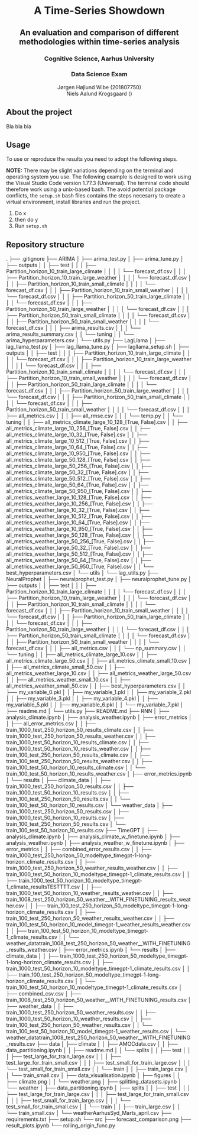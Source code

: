<!-- PROJECT LOGO -->
<br />
<p align="center">
  <h1 align="center">A Time-Series Showdown</h1> 
  <h2 align="center">An evaluation and comparison of different methodologies within time-series analysis</h2> 
  <h3 align="center">Cognitive Science, Aarhus University</h3> 
  <h3 align="center">Data Science Exam</h3> 
  <p align="center">
    Jørgen Højlund Wibe (201807750)<br>
    Niels Aalund Krogsgaard ()
  </p>
</p>


<!-- ABOUT THE PROJECT -->
## About the project
Bla bla bla


<!-- USAGE -->
## Usage
To use or reproduce the results you need to adopt the following steps.

**NOTE:** There may be slight variations depending on the terminal and operating system you use. The following example is designed to work using the Visual Studio Code version 1.77.3 (Universal). The terminal code should therefore work using a unix-based bash. The avoid potential package conflicts, the ```setup.sh``` bash files contains the steps necesarry to create a virtual environment, install libraries and run the project.


1. Do x
2. then do y
3. Run ```setup.sh```

## Repository structure
.
├── .gitignore
├── ARIMA
│   ├── arima_test.py
│   ├── arima_tune.py
│   ├── outputs
│   │   ├── test
│   │   │   ├── Partition_horizon_10_train_large_climate
│   │   │   │   └── forecast_df.csv
│   │   │   ├── Partition_horizon_10_train_large_weather
│   │   │   │   └── forecast_df.csv
│   │   │   ├── Partition_horizon_10_train_small_climate
│   │   │   │   └── forecast_df.csv
│   │   │   ├── Partition_horizon_10_train_small_weather
│   │   │   │   └── forecast_df.csv
│   │   │   ├── Partition_horizon_50_train_large_climate
│   │   │   │   └── forecast_df.csv
│   │   │   ├── Partition_horizon_50_train_large_weather
│   │   │   │   └── forecast_df.csv
│   │   │   ├── Partition_horizon_50_train_small_climate
│   │   │   │   └── forecast_df.csv
│   │   │   ├── Partition_horizon_50_train_small_weather
│   │   │   │   └── forecast_df.csv
│   │   │   ├── arima_results.csv
│   │   │   └── arima_results_summary.csv
│   │   └── tuning
│   │       └── arima_hyperparameters.csv
│   └── utils.py
├── LagLlama
│   ├── lag_llama_test.py
│   ├── lag_llama_tune.py
│   ├── lagllama_setup.sh
│   ├── outputs
│   │   ├── test
│   │   │   ├── Partition_horizon_10_train_large_climate
│   │   │   │   └── forecast_df.csv
│   │   │   ├── Partition_horizon_10_train_large_weather
│   │   │   │   └── forecast_df.csv
│   │   │   ├── Partition_horizon_10_train_small_climate
│   │   │   │   └── forecast_df.csv
│   │   │   ├── Partition_horizon_10_train_small_weather
│   │   │   │   └── forecast_df.csv
│   │   │   ├── Partition_horizon_50_train_large_climate
│   │   │   │   └── forecast_df.csv
│   │   │   ├── Partition_horizon_50_train_large_weather
│   │   │   │   └── forecast_df.csv
│   │   │   ├── Partition_horizon_50_train_small_climate
│   │   │   │   └── forecast_df.csv
│   │   │   ├── Partition_horizon_50_train_small_weather
│   │   │   │   └── forecast_df.csv
│   │   │   ├── all_metrics.csv
│   │   │   ├── all_rmse.csv
│   │   │   └── temp.py
│   │   └── tuning
│   │       ├── all_metrics_climate_large_10_128_[True, False].csv
│   │       ├── all_metrics_climate_large_10_256_[True, False].csv
│   │       ├── all_metrics_climate_large_10_32_[True, False].csv
│   │       ├── all_metrics_climate_large_10_512_[True, False].csv
│   │       ├── all_metrics_climate_large_10_64_[True, False].csv
│   │       ├── all_metrics_climate_large_10_950_[True, False].csv
│   │       ├── all_metrics_climate_large_50_128_[True, False].csv
│   │       ├── all_metrics_climate_large_50_256_[True, False].csv
│   │       ├── all_metrics_climate_large_50_32_[True, False].csv
│   │       ├── all_metrics_climate_large_50_512_[True, False].csv
│   │       ├── all_metrics_climate_large_50_64_[True, False].csv
│   │       ├── all_metrics_climate_large_50_950_[True, False].csv
│   │       ├── all_metrics_weather_large_10_128_[True, False].csv
│   │       ├── all_metrics_weather_large_10_256_[True, False].csv
│   │       ├── all_metrics_weather_large_10_32_[True, False].csv
│   │       ├── all_metrics_weather_large_10_512_[True, False].csv
│   │       ├── all_metrics_weather_large_10_64_[True, False].csv
│   │       ├── all_metrics_weather_large_10_950_[True, False].csv
│   │       ├── all_metrics_weather_large_50_128_[True, False].csv
│   │       ├── all_metrics_weather_large_50_256_[True, False].csv
│   │       ├── all_metrics_weather_large_50_32_[True, False].csv
│   │       ├── all_metrics_weather_large_50_512_[True, False].csv
│   │       ├── all_metrics_weather_large_50_64_[True, False].csv
│   │       ├── all_metrics_weather_large_50_950_[True, False].csv
│   │       └── best_hyperparameters.csv
│   └── utils
│       └── lag_utils.py
├── NeuralProphet
│   ├── neuralprophet_test.py
│   ├── neuralprophet_tune.py
│   ├── outputs
│   │   ├── test
│   │   │   ├── Partition_horizon_10_train_large_climate
│   │   │   │   └── forecast_df.csv
│   │   │   ├── Partition_horizon_10_train_large_weather
│   │   │   │   └── forecast_df.csv
│   │   │   ├── Partition_horizon_10_train_small_climate
│   │   │   │   └── forecast_df.csv
│   │   │   ├── Partition_horizon_10_train_small_weather
│   │   │   │   └── forecast_df.csv
│   │   │   ├── Partition_horizon_50_train_large_climate
│   │   │   │   └── forecast_df.csv
│   │   │   ├── Partition_horizon_50_train_large_weather
│   │   │   │   └── forecast_df.csv
│   │   │   ├── Partition_horizon_50_train_small_climate
│   │   │   │   └── forecast_df.csv
│   │   │   ├── Partition_horizon_50_train_small_weather
│   │   │   │   └── forecast_df.csv
│   │   │   ├── all_metrics.csv
│   │   │   └── np_summary.csv
│   │   └── tuning
│   │       ├── all_metrics_climate_large_10.csv
│   │       ├── all_metrics_climate_large_50.csv
│   │       ├── all_metrics_climate_small_10.csv
│   │       ├── all_metrics_climate_small_50.csv
│   │       ├── all_metrics_weather_large_10.csv
│   │       ├── all_metrics_weather_large_50.csv
│   │       ├── all_metrics_weather_small_10.csv
│   │       ├── all_metrics_weather_small_50.csv
│   │       ├── best_hyperparameters.csv
│   │       ├── my_variable_0.pkl
│   │       ├── my_variable_1.pkl
│   │       ├── my_variable_2.pkl
│   │       ├── my_variable_3.pkl
│   │       ├── my_variable_4.pkl
│   │       ├── my_variable_5.pkl
│   │       ├── my_variable_6.pkl
│   │       └── my_variable_7.pkl
│   ├── readme.md
│   └── utils.py
├── README.md
├── RNN
│   ├── analysis_climate.ipynb
│   ├── analysis_weather.ipynb
│   ├── error_metrics
│   │   ├── all_error_metrics.csv
│   │   ├── train_1000_test_250_horizon_50_results_climate.csv
│   │   ├── train_1000_test_250_horizon_50_results_weather.csv
│   │   ├── train_1000_test_50_horizon_10_results_climate.csv
│   │   ├── train_1000_test_50_horizon_10_results_weather.csv
│   │   ├── train_100_test_250_horizon_50_results_climate.csv
│   │   ├── train_100_test_250_horizon_50_results_weather.csv
│   │   ├── train_100_test_50_horizon_10_results_climate.csv
│   │   └── train_100_test_50_horizon_10_results_weather.csv
│   ├── error_metrics.ipynb
│   └── results
│       ├── climate_data
│       │   ├── train_1000_test_250_horizon_50_results.csv
│       │   ├── train_1000_test_50_horizon_10_results.csv
│       │   ├── train_100_test_250_horizon_50_results.csv
│       │   └── train_100_test_50_horizon_10_results.csv
│       └── weather_data
│           ├── train_1000_test_250_horizon_50_results.csv
│           ├── train_1000_test_50_horizon_10_results.csv
│           ├── train_100_test_250_horizon_50_results.csv
│           └── train_100_test_50_horizon_10_results.csv
├── TimeGPT
│   ├── analysis_climate.ipynb
│   ├── analysis_climate_w_finetune.ipynb
│   ├── analysis_weather.ipynb
│   ├── analysis_weather_w_finetune.ipynb
│   ├── error_metrics
│   │   ├── combined_error_results.csv
│   │   ├── train_1000_test_250_horizon_50_modeltype_timegpt-1-long-horizon_climate_results.csv
│   │   ├── train_1000_test_250_horizon_50_weather_results_weather.csv
│   │   ├── train_1000_test_50_horizon_10_modeltype_timegpt-1_climate_results.csv
│   │   ├── train_1000_test_50_horizon_10_modeltype_timegpt-1_climate_resultsTESTTTT.csv
│   │   ├── train_1000_test_50_horizon_10_weather_results_weather.csv
│   │   ├── train_1008_test_250_horizon_50_weather__WITH_FINETUNING_results_weather.csv
│   │   ├── train_100_test_250_horizon_50_modeltype_timegpt-1-long-horizon_climate_results.csv
│   │   ├── train_100_test_250_horizon_50_weather_results_weather.csv
│   │   ├── train_100_test_50_horizon_10_model_timegpt-1_weather_results_weather.csv
│   │   ├── train_100_test_50_horizon_10_modeltype_timegpt-1_climate_results.csv
│   │   └── weather_datatrain_1008_test_250_horizon_50_weather__WITH_FINETUNING_results_weather.csv
│   ├── error_metrics.ipynb
│   └── results
│       ├── climate_data
│       │   ├── train_1000_test_250_horizon_50_modeltype_timegpt-1-long-horizon_climate_results.csv
│       │   ├── train_1000_test_50_horizon_10_modeltype_timegpt-1_climate_results.csv
│       │   ├── train_100_test_250_horizon_50_modeltype_timegpt-1-long-horizon_climate_results.csv
│       │   └── train_100_test_50_horizon_10_modeltype_timegpt-1_climate_results.csv
│       ├── combined_csv.csv
│       ├── train_1008_test_250_horizon_50_weather__WITH_FINETUNING_results.csv
│       ├── weather_data
│       │   ├── train_1000_test_250_horizon_50_weather_results.csv
│       │   ├── train_1000_test_50_horizon_10_weather_results.csv
│       │   ├── train_100_test_250_horizon_50_weather_results.csv
│       │   └── train_100_test_50_horizon_10_model_timegpt-1_weather_results.csv
│       └── weather_datatrain_1008_test_250_horizon_50_weather__WITH_FINETUNING_results.csv
├── data
│   ├── climate
│   │   ├── AMOCdata.csv
│   │   ├── data_partitioning.ipynb
│   │   ├── readme.md
│   │   └── splits
│   │       ├── test
│   │       │   ├── test_large_for_train_large.csv
│   │       │   ├── test_large_for_train_small.csv
│   │       │   ├── test_small_for_train_large.csv
│   │       │   └── test_small_for_train_small.csv
│   │       └── train
│   │           ├── train_large.csv
│   │           └── train_small.csv
│   ├── data_visualisation.ipynb
│   ├── figures
│   │   ├── climate.png
│   │   └── weather.png
│   ├── splitting_datasets.ipynb
│   └── weather
│       ├── data_partitioning.ipynb
│       ├── splits
│       │   ├── test
│       │   │   ├── test_large_for_train_large.csv
│       │   │   ├── test_large_for_train_small.csv
│       │   │   ├── test_small_for_train_large.csv
│       │   │   └── test_small_for_train_small.csv
│       │   └── train
│       │       ├── train_large.csv
│       │       └── train_small.csv
│       └── weatherAarhusSyd_Marts_april.csv
├── requirements.txt
├── setup.sh
└── src
    ├── forecast_comparison.png
    ├── result_plots.ipynb
    └── rolling_origin_func.py